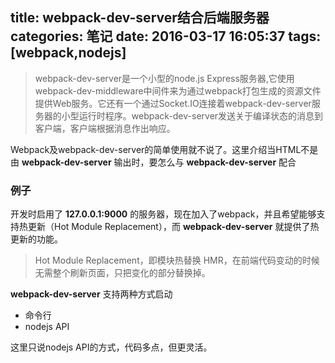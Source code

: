 title: webpack-dev-server结合后端服务器
categories: 笔记
date: 2016-03-17 16:05:37
tags: [webpack,nodejs]
---
<!--摘要-->
<!--more-->

>webpack-dev-server是一个小型的node.js Express服务器,它使用webpack-dev-middleware中间件来为通过webpack打包生成的资源文件提供Web服务。它还有一个通过Socket.IO连接着webpack-dev-server服务器的小型运行时程序。webpack-dev-server发送关于编译状态的消息到客户端，客户端根据消息作出响应。

Webpack及webpack-dev-server的简单使用就不说了。这里介绍当HTML不是由 **webpack-dev-server** 输出时，要怎么与 **webpack-dev-server** 配合

### 例子
开发时启用了 **127.0.0.1:9000** 的服务器，现在加入了webpack，并且希望能够支持热更新（Hot Module Replacement），而 **webpack-dev-server** 就提供了热更新的功能。
>Hot Module Replacement，即模块热替换 HMR，在前端代码变动的时候无需整个刷新页面，只把变化的部分替换掉。

 **webpack-dev-server** 支持两种方式启动
* 命令行
* nodejs API

这里只说nodejs API的方式，代码多点，但更灵活。
